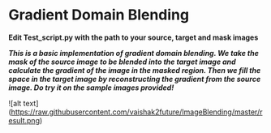 # Gradient Domain Blending

**Edit Test_script.py with the path to your source, target and mask images**

***This is a basic implementation of gradient domain blending. We take the mask of the source image to be blended into the target image and calculate the gradient of the image in the masked region. Then we fill the space in the target image by reconstructing the gradient from the source image. Do try it on the sample images provided!***

![alt text] (https://raw.githubusercontent.com/vaishak2future/ImageBlending/master/result.png)
